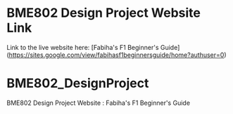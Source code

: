 # BME802 Design Project Website Link
Link to the live website here: [Fabiha's F1 Beginner's Guide] (https://sites.google.com/view/fabihasf1beginnersguide/home?authuser=0) 
# BME802_DesignProject
BME802 Design Project Website : Fabiha's F1 Beginner's Guide
